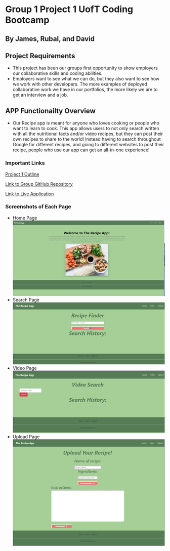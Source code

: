 # Group 1 Project 1 UofT Coding Bootcamp
## By James, Rubal, and David
## Project Requirements 
* This project has been our groups first opportunity to show employers our collaborative skills and coding abilities. 
* Employers want to see what we can do, but they also want to see how we work with other developers. The more examples of deployed collaborative work we have in our portfolios, the more likely we are to get an interview and a job.
## APP Functionailty Overview 
* Our Recipe app is meant for anyone who loves cooking or people who want to learn to cook. This app allows users to not only search written with all the nutritional facts and/or video recipes, but they can post their own recipes to share to the world! Instead having to search throughout Google for different recipes, and going to different websites to post their recipe, people who use our app can get an all-in-one experience!

### Important Links
[Project 1 Outline](https://bootcampspot.instructure.com/courses/4895/assignments/69061?module_item_id=1168830)

[Link to Group GitHub Repository](https://github.com/dcho10/group-one-recipe-app)

[Link to Live Application]()

### Screenshots of Each Page
* Home Page
![Screenshot for Home Page](https://github.com/dcho10/group-one-recipe-app/blob/main/Images/Screenshot%202024-02-20%20095929.png?raw=true)
* Search Page
![Screenshot for Search Page](https://github.com/dcho10/group-one-recipe-app/blob/main/Images/Screenshot%202024-02-20%20100411.png?raw=true)
* Video Page 
![Screenshot for Video Page](https://github.com/dcho10/group-one-recipe-app/blob/main/Images/Screenshot%202024-02-20%20100448.png?raw=true)
* Upload Page 
![Screenshot for Upload Page](https://github.com/dcho10/group-one-recipe-app/blob/main/Images/Screenshot%202024-02-20%20100524.png?raw=true)
